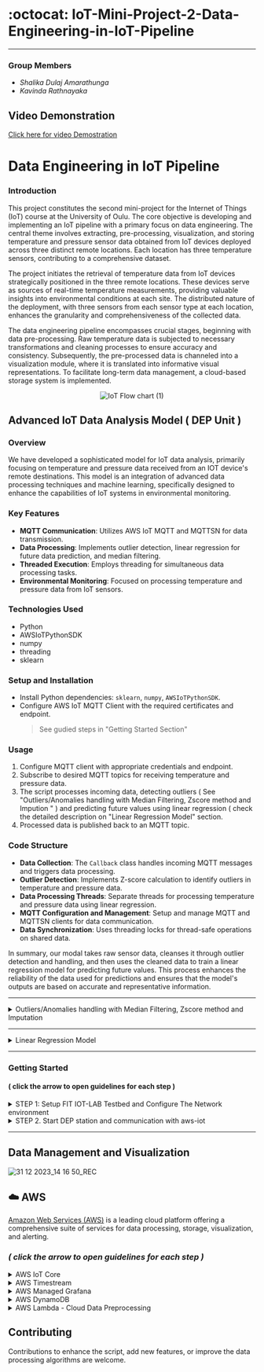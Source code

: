 # :octocat: IoT-Mini-Project-2-Data-Engineering-in-IoT-Pipeline

---

### Group Members

* *Shalika Dulaj Amarathunga*
* *Kavinda Rathnayaka*

##  Video Demonstration

[Click here for video Demostration](https://youtu.be/rnzVh7fzxgE)



# Data Engineering in IoT Pipeline

### Introduction

This project constitutes the second mini-project for the Internet of Things (IoT) course at the University of Oulu. The core objective is developing and implementing an IoT pipeline with a primary focus on data engineering. The central theme involves extracting, pre-processing, visualization, and storing temperature and pressure sensor data obtained from IoT devices deployed across three distinct remote locations. Each location has three temperature sensors, contributing to a comprehensive dataset.

The project initiates the retrieval of temperature data from IoT devices strategically positioned in the three remote locations. These devices serve as sources of real-time temperature measurements, providing valuable insights into environmental conditions at each site. The distributed nature of the deployment, with three sensors from each sensor type at each location, enhances the granularity and comprehensiveness of the collected data.

The data engineering pipeline encompasses crucial stages, beginning with data pre-processing. Raw temperature data is subjected to necessary transformations and cleaning processes to ensure accuracy and consistency. Subsequently, the pre-processed data is channeled into a visualization module, where it is translated into informative visual representations. To facilitate long-term data management, a cloud-based storage system is implemented.




<div align="center">

![IoT Flow chart (1)](https://github.com/shalikadulaj/IoT-Mini-Project-2-Data-Engineering-in-IoT-Pipeline/assets/58818511/c1fcfc1f-c70d-4148-a688-04eb56665910)


</div>

## Advanced IoT Data Analysis Model ( DEP Unit )

### Overview

We have developed a sophisticated model for IoT data analysis, primarily focusing on temperature and pressure data received from an IOT device's remote destinations. This model is an integration of advanced data processing techniques and machine learning, specifically designed to enhance the capabilities of IoT systems in environmental monitoring.

### Key Features
- **MQTT Communication**: Utilizes AWS IoT MQTT and MQTTSN for data transmission.
- **Data Processing**: Implements outlier detection, linear regression for future data prediction, and median filtering.
- **Threaded Execution**: Employs threading for simultaneous data processing tasks.
- **Environmental Monitoring**: Focused on processing temperature and pressure data from IoT sensors.

### Technologies Used
- Python
- AWSIoTPythonSDK
- numpy
- threading
- sklearn

### Setup and Installation
- Install Python dependencies: `sklearn`, `numpy`, `AWSIoTPythonSDK`.
- Configure AWS IoT MQTT Client with the required certificates and endpoint.
  > See gudied steps in "Getting Started Section"

### Usage
1. Configure MQTT client with appropriate credentials and endpoint.
2. Subscribe to desired MQTT topics for receiving temperature and pressure data.
3. The script processes incoming data, detecting outliers ( See  "Outliers/Anomalies handling with  Median Filtering, Zscore method and Impution " ) and predicting future values using linear regression ( check the detailed description on "Linear Regression Model" section.
4. Processed data is published back to an MQTT topic.

### Code Structure
- **Data Collection**: The `Callback` class handles incoming MQTT messages and triggers data processing.
- **Outlier Detection**: Implements Z-score calculation to identify outliers in temperature and pressure data.
- **Data Processing Threads**: Separate threads for processing temperature and pressure data using linear regression.
- **MQTT Configuration and Management**: Setup and manage MQTT and MQTTSN clients for data communication.
- **Data Synchronization**: Uses threading locks for thread-safe operations on shared data.


In summary, our modal takes raw sensor data, cleanses it through outlier detection and handling, and then uses the cleaned data to train a linear regression model for predicting future values. This process enhances the reliability of the data used for predictions and ensures that the model's outputs are based on accurate and representative information.

---
<details>

<summary> Outliers/Anomalies handling with  Median Filtering, Zscore method and Imputation  </summary>

Median filtering is a non-linear digital filtering technique, often used to remove noise from a signal or image. It is particularly effective at removing 'salt and pepper' type noise and can preserve edges while reducing random noise. The median filter works by sliding a window over the data, replacing each entry with the median of neighboring entries. The size of the window determines the extent of smoothing: a larger window leads to more smoothing.

median filtering is applied in the context of IoT sensor data processing, specifically for handling outliers in temperature and pressure data. Here's how it works in our code:

1. **Identification of Outliers**: our modal calculates the Z-score for each new temperature or pressure reading. If the absolute value of a Z-score is greater than 3, the reading is considered an outlier. This is based on the statistical rule of thumb that most (99.7%) data points should fall within three standard deviations from the mean in a normal distribution.

2. **Handling Outliers with Median Filtering**: When an outlier is detected, our modal replaces it with the median of the last 10 readings. The median is a robust measure of central tendency, which is less affected by outliers compared to the mean. Therefore, replacing the outlier with the median helps maintain the integrity of the data.

3. **Application in Data Processing**:
   - Temperature Data: If a temperature reading is identified as an outlier, it's replaced with the median of the previous 10 temperature readings.
   - Pressure Data: Similarly, if a pressure reading is an outlier, it's replaced with the median of the previous 10 pressure readings.

4. **Updating the Data Lists**: After handling outliers, the filtered (cleaned) data points are appended to their respective data lists (`temperature_data` and `pressure_data`). 

This median filtering process helps in maintaining a more accurate and reliable data stream by mitigating the impact of anomalous readings that might skew the analysis or predictions.


</details>


---


<details>

<summary> Linear Regression Model  </summary>
 


Linear regression is a statistical method used for modeling the relationship between a dependent variable and one or more independent variables. In the context of our code, the linear regression model is used for predictive analysis based on the historical data of temperature and pressure readings from IoT sensors. 

Here's how it works:

1. **Objective**:

Linear regression aims to find a linear relationship between the independent variable(s) (predictors) and the dependent variable (outcome). It does this by fitting a linear equation to the observed data.

3. **Linear Equation**: The equation of a simple linear regression is `y = a + bx + e`, where:
   - `y` is the dependent variable (outcome).
   - `x` is the independent variable (predictor).
   - `a` is the y-intercept.
   - `b` is the slope of the line.
   - `e` is the error term.

4. **Predictions**: Once the model parameters (`a` and `b`) are estimated from the training data, the model can make predictions for new, unseen data.

### Implementation 
In our script, linear regression is used separately for temperature and pressure data. Here's the breakdown:

1. **Data Preparation**: The last 10 readings of temperature or pressure data are used as the dataset. These readings form the dependent variable `y`, and their corresponding indices (time points) are the independent variable `x`.

2. **Model Training**: A linear regression model is created and trained using this data. The training process involves finding the best-fit line that minimizes the difference between the predicted values and the actual data points.

3. **Prediction**: After training, the model predicts the next temperature or pressure value. This is achieved by inputting the next index (i.e., the length of the temperature or pressure data array) into the trained model to forecast the subsequent reading.

4. **Usage of Predicted Data**: These predicted values are then used to update a shared data structure (`combined_data`), which appears to be subsequently published to an MQTT topic.

This implementation allows the system to not only process and analyze current sensor data but also to forecast future readings. This can be particularly useful for proactive monitoring and decision-making in IoT applications.

</details>


---

### Getting Started

#### ( click the arrow to open guidelines for each step )

<details>

<summary> STEP 1: Setup FIT IOT-LAB Testbed and Configure The Network environment </summary>

#### logged in to FIT IOT-LAB and ssh to the Grenoble site.

> Note: This is the second part of the project series. we strongly recommend you to follow [Part One](https://github.com/shalikadulaj/IoT-Mini-Project-1/blob/main/README.md) for better understanding.
  
Connect to the SSH frontend of the Grenoble site of FIT/IoT-LAB by using the username you created when you registered with the testbed:

submit an experiment

Step 1: logged in
![Screenshot 2023-12-31 at 11 19 34](https://github.com/shalikadulaj/IoT-Mini-Project-2-Data-Engineering-in-IoT-Pipeline/assets/153508129/87616d1e-95be-46c3-8290-47290aef46ca)
Step 2: Select nodes
![Screenshot 2023-12-31 at 11 20 45](https://github.com/shalikadulaj/IoT-Mini-Project-2-Data-Engineering-in-IoT-Pipeline/assets/153508129/d3af4678-7c8f-4730-b1f4-15e7b6b7936d)
Step 3: Open the experiment
![Screenshot 2023-12-31 at 11 21 49](https://github.com/shalikadulaj/IoT-Mini-Project-2-Data-Engineering-in-IoT-Pipeline/assets/153508129/320612ba-2805-4a0b-a122-3092c5c5495f)
Step 4: Browse the clone directory on your local PC. ( IoT-Mini-Project-2-Data-Engineering-in-IoT-Pipeline )

<div align="center">

![Screenshot 2023-12-31 at 12 05 34](https://github.com/shalikadulaj/IoT-Mini-Project-2-Data-Engineering-in-IoT-Pipeline/assets/153508129/3c3f1b75-ad7f-4ed8-ae52-0b29d2dab3b1)


</div>


Now Open a Terminal from the front end and follow the below steps.

```ruby
   ssh <username>@grenoble.iot-lab.info
```
Now you can configure the network of the border router on m3-1 and propagate an IPv6 prefix with ethos_uhcpd.py

```ruby
username@grenoble:~$ sudo ethos_uhcpd.py m3-1 tap0 2001:660:5307:3100::1/64
```
The network is finally configured and you will see a similar response below:

```ruby
net.ipv6.conf.tap0.forwarding = 1
net.ipv6.conf.tap0.accept_ra = 0
----> ethos: sending hello.
----> ethos: activating serial pass-through.
----> ethos: hello reply received
```
> Note 1: leave the terminal open (you don’t want to kill ethos_uhcpd.py, it bridges the BR to the front-end network)

> Note 2: If you have an error “Invalid prefix – Network overlapping with routes”, it’s because another experiment is using the same ipv6 prefix
> (e.g. 2001:660:5307:3100::1/64).

Open the other Sensor Nodes shell in a different terminals from frontend and check the Global IPV6 prefix is obtained from the border router subnet using help -> ifconfig

```ruby
 username@grenoble:~/RIOT$ nc m3-2 20000
```
if all nodes have global ipv6 propagated from the border router, you can start the stations. 

> Note: before starting you need to start the broker. see Step 2.

```ruby
 >start 2001:660:5307:3000::67 1885 1 
```
```ruby
 >start 2001:660:5307:3000::67 1885 2 
```
```ruby
 >start 2001:660:5307:3000::67 1885 3 
```

</details>
<details>

<summary> STEP 2. Start DEP station and communication with aws-iot </summary>

####  In another terminal, log on to the A8 node, node-a8-1. We are going to configure and start the MQTT-SN broker as follows:

```ruby
   my_computer$ ssh <login>@grenoble.iot-lab.info
  login@grenoble:~$ ssh root@node-a8-1
```

#### Clone the AWS and Project Repo to the A8 node:

execute the setup.sh script to do it automatically for you.

```ruby
   root@node-a8-1:~#chmod +x setup.sh
   root@node-a8-1:~#./setup.sh
```
now start the mqttsn-broker.

```ruby
   root@node-a8-1:~#chmod +x setup_Broker.sh
   root@node-a8-1:~#./setup_Broker.sh
```
open another terminal and start the DEP station.

```ruby
  root@node-a8-1:~#cd DEP
  root@node-a8-1:~#python3 main.py
```
if everything is working you should see a similar screen like below.

**** Please Note that we already have included forecasting using linear Regression "main_lR.py". you may need to download and install "sci-kit learn" before running the code in A8 Board.  




![Screenshot 2023-12-31 at 12 21 03](https://github.com/shalikadulaj/IoT-Mini-Project-2-Data-Engineering-in-IoT-Pipeline/assets/153508129/51f4aeb1-3a3b-4671-9820-5170c57f1925)



</details>

---

## Data Management and Visualization






![31 12 2023_14 16 50_REC](https://github.com/shalikadulaj/IoT-Mini-Project-2-Data-Engineering-in-IoT-Pipeline/assets/58818511/a3cdbe98-efd8-4c7a-a4f8-fcebe6ca280f)




## :cloud: AWS 

[Amazon Web Services (AWS)](https://docs.aws.amazon.com/index.html ) is a leading cloud platform offering a comprehensive suite of services for data processing, storage, visualization, and alerting. 

### *( click the arrow to open guidelines for each step )*

<details>



<summary> AWS IoT Core </summary>

AWS IoT Core is a managed cloud service that facilitates secure communication between IoT devices and the AWS Cloud. It ensures encrypted connectivity, device management, and seamless integration with AWS services. With features like device shadows and a scalable architecture, it's ideal for building secure and scalable IoT applications. According to the rule actions it sends data to amazon timestream table and  Lambda function.

https://docs.aws.amazon.com/iot/ 


The border router publishes sensor data from FIT IoT Lab to the specific topic in AWS IoT core. There are rules to control data, which receive to the IoT core.



<details>


<a name="Createathing"> </a>

<summary>  Create a thing and Certificates </summary> 

A thing resource is a digital representation of a physical device or logical entity in AWS IoT. Your device or entity needs a thing resource in the registry to use AWS IoT features such as Device Shadows, events, jobs, and device management features.

Follow the below steps to create a thing 

	AWS IoT Core > Manage > All Device > Things > Create Things 
- Specify thing properties 

- Configure device certificate 

- Attach policies to the certificate 


Finally, you must download the device certificate, key files, and Root CA Certificates. These certificates should be added to the code. It is mentioned in the code, that you can replace the certificates with yours's. 



Now you need to add the Endpoint to the code. You can get the Endpoint from the below path.

	AWS IoT  > Settings > Device data endpoint 




At this moment you can check whether the data is receiving. If not, you have to check the above steps again. To check follow the below steps. 

	AWS IoT > Test > MQTT test client > Subscribe to a topic ("Grenoble/Data") > Subscribe 

Replace the topic with your topic. Now you can see the data is receiving as below. 

<div align="center">


![31 12 2023_08 48 05_REC](https://github.com/shalikadulaj/IoT-Mini-Project-2-Data-Engineering-in-IoT-Pipeline/assets/58818511/fb8435d7-c632-4592-b097-862b01c65956)


</div>
<details>
<summary> Policy </summary> 
	
	{
	"policy": {
	"purpose": "The purpose of this policy is to establish guidelines for the secure and efficient handling of sensor data from remote IoT devices, including temperature and pressure readings. This data will be processed using Lambda functions, stored in DynamoDB, and visualized through Grafana.",
	"dataCollectionAndTransmission": {
	"instructions": "All IoT devices must securely transmit temperature and pressure data to the designated AWS Lambda endpoint using encrypted communication to ensure data integrity and confidentiality."
	},
	"lambdaFunctionDataProcessing": {
	"configuration": "Implement AWS Lambda functions for processing incoming sensor data before storage in DynamoDB. This includes data validation, transformation, and any necessary enrichment.",
	"security": "Ensure that Lambda function execution roles have the least privilege necessary, and regularly review and update permissions based on the principle of least privilege."
	},
	"dataStorageInDynamoDB": {
	"database": "Utilize Amazon DynamoDB as the primary database for storing processed IoT sensor data.",
	"tableAndSchema": "Define appropriate tables and schema within DynamoDB to efficiently store and retrieve temperature and pressure readings."
	},
	"dataVisualizationUsingGrafana": {
	"platform": "Grafana will be the designated platform for visualizing IoT sensor data.",
	"configuration": "Configure Grafana dashboards to display real-time and historical temperature and pressure readings.",
	"accessControl": "Access to Grafana should be restricted to authorized personnel only."
	},
	"securityMeasures": {
	"accessControls": "Implement access controls to restrict unauthorized access to AWS Lambda functions, DynamoDB, and Grafana.",
	"encryption": "Utilize encryption for data in transit and at rest, both between IoT devices and Lambda functions, as well as between Lambda functions and DynamoDB."
	},
	"complianceWithPrivacyRegulations": {
	"regulations": "Ensure that the collection, storage, and visualization of sensor data comply with relevant privacy laws and regulations.",
	"consents": "Obtain necessary consents or permissions for data collection as required by applicable regulations."
	},
	"monitoringAndAlerts": {
	"monitoring": "Implement monitoring solutions to detect abnormal patterns or potential security incidents in Lambda functions, DynamoDB, and Grafana.",
	"alerts": "Set up alerts to notify relevant personnel in case of system anomalies or failures."
	},
	"documentationAndTraining": {
	"documentation": "Maintain comprehensive documentation for the configuration and setup of Lambda functions, DynamoDB, and Grafana."
	},
	"policyReview": "This policy will be reviewed annually and updated as necessary to align with changes in technology, regulations, or organizational requirements.",
	"acknowledgment": "I acknowledge that I have read and understood the IoT Sensor Data Management Policy. I agree to comply with all the stipulated rules and guidelines.",
	"approval": "[Shalika, Kavinda] [2023/12/31]"
	}
	}



</details>
</details>

</details>



<details>
<summary> AWS Timestream </summary> 

AWS Timestream is a fully managed, serverless time-series database service provided by Amazon Web Services (AWS). It is specifically designed to handle time-series data at scale. Time-series data is characterized by data points associated with timestamps. In this project, the data from the IoT core is ingested into the AWS Timestream database using AWS rules.

**Ingesting data into Timestream**

Sample JSON data

	{
	    "temperature": 41.0,
  	    "pressure": 983.0,
 	    "site": "Grenoble",
  	    "timestamp": "2023-12-31 01:57:07"
	}

First, you need to add rules. Follow the below steps to add rules 

	AWS IoT > Message Routing > Rules > Create rule 

- Specify rule properties 

- Configure SQL statement 
	- Write this quarry to select all the data coming from the topic, and ingest to the timestream. 

			SELECT * FROM 'Grenoble/Data'   

*Note - In this project, data comes from three sites (Grenoble, Saclay, Paris). We get the processed data from the 'Grenoble/Data', 'Saclay/Data', and 'Paris/Data' topics . And we get unprocessed data from each node (there are 9 nodes). Use sensor/node1, sensor/node2, sensor/node3 ... etc, topics to get noisy data (before preprocessing). We use this noisy data only for visualizing purposes. We do not store this noisy data in the DynamoDB database.*


- Attach rule actions - This is the action when receiving data. 
	- Select - “Timestream table (write message into a Timestream table)” 
	- Add database - If you have not created a database, you can create a database by clicking on “Create Timetream database”. Select standard database. 
	- Add Table – Click on "create timestream table" 
	- Add an "IAM role" – Click on create new role 

- Review and create 
</details>


<details>


<summary> AWS Managed Grafana </summary>


AWS Managed Grafana is a fully managed and scalable service that simplifies the deployment, operation, and scaling of Grafana for analytics and monitoring. It integrates seamlessly with other AWS services, offering a user-friendly interface for creating dashboards and visualizations to gain insights from diverse data sources. We are using Grafana for visualizing data using AWS Timestream as a data source.

You can create the workspace as below 

	Amazon Managed Grafana > All workspaces > Create workspace 

- Specify workspace details 
	- Give a unique name 
	- Select Grafana version – We are using Version 8.4
  

 

- Configure settings 
	- Select Authentication access - “AWS IAM Identity Center (successor to AWS SSO)” 

- Service managed permission settings 
	- Select data sources  - “Amazon TimeStream” 

- Review and create 

**Creating user**

	Amazon Managed Grafana > All workspaces > Select workspace created above > Authentication > Assign new user or group > Select User > Action > Make admin 

If you can't find a user, you have to add a user by the below method 

	IAM Identity Center > Users >  Add user (giving email and other information) 

After adding you can see the user under "configure users" in your workspace 
 

Login to Grafana workspace 

	Amazon Managed Grafana > All workspaces > Select workspace created above >  Click on “Grafana workspace URL” 

Sign in with AWS SSO 

	Add Data Source > Select Amazon Timestream > Select default region (should be equal to Endpoint region) 

 We are using the “US East (N. Virginia) us-east-1” region. Add database, table, and measure. Then save. Now you are successfully connected to the data source. Then using Grafana, you can create a dashboard as you need. 

</details>







<details>
<summary> AWS DynamoDB </summary>



AWS DynamoDB, a fully managed NoSQL database, it is used for storing all the processed data. With seamless scalability and low-latency access, DynamoDB ensures reliable and fast retrieval of alert information. Its flexible schema accommodates evolving data needs, making it a robust solution for storing and retrieving dynamic data.


**To create a DynamoDB database follow the below steps**

	
- Search DynamoDB in the AWS console
  
  		tables> Create table
 
	- Provide table details (table name, partition key) 
	- create a table with default settings. 
	
When you are writing the code for the lambda function, this table name will be required.

</details>



<details>

<summary> AWS Lambda - Cloud Data Preprocessing </summary>

AWS Lambda is a serverless computing service provided by Amazon Web Services (AWS). It allows developers to run code without the need to provision or manage servers. This serverless architecture enables developers to focus solely on writing code to meet business requirements, without worrying about the underlying infrastructure.

In the architecture designed for our data processing workflow, we leverage AWS Lambda to seamlessly transmit data to DynamoDB. Before storing this data in the DynamoDB database, a crucial step is introduced within the Lambda function itself to address potential noise or missing values. While initial data preprocessing is performed in the node, noise can be generated during transmission. To mitigate this, the Lambda function incorporates a dedicated data preprocessing stage just before the data is committed to the database. This ensures that any discrepancies or inconsistencies in the incoming data are systematically rectified. The preprocessing logic, housed within the Lambda function, allows us to tailor the data precisely before persisting it in DynamoDB. This approach not only fortifies the integrity of the stored information but also streamlines the entire data-handling process within the serverless architecture.


**To create a lambda function follow the below steps**

- Search AWS lambda in aws console

		Dashboard > Create function 


	- Select -Author from scratch
	 - Add basic information -  (Function name-“LambdaFunction”)
	 - Runtime - Python 3.12
 	- Architecture x86_64
	 - Click on the Create function

Now you have a function. Then need to link the trigger with the function. There are two options. You can use any option. The first one is, to click on add trigger button and select a source. You may select  AWS IoT as the source. Because this function receives sensor data through AWS IoT.
The second one is,

	AWS IoT > Message Routing > Rules > Create rule 

- Specify rule properties
- Configure SQL statement
	- Write this quarry to select all the data coming from the topic, and ingest to the lambda function.

			SELECT * FROM 'Grenoble/Data'   


*Note - in this project, data comes from three sites (Grenoble, Saclay, Paris).*



- Attach rule actions - This is the action when receiving data.

	- Select - “Lambda (send a message to a Lambda function)”
	- Lambda function - select the function that you created in the above step (“LambdaFunction”) 
	- Click next and create


Now you can start coding on [lambda_function.py](https://github.com/shalikadulaj/IoT-Mini-Project-2-Data-Engineering-in-IoT-Pipeline/blob/main/lambda_function.py).     The data processing method in this Lambda function focuses on handling outliers in temperature and pressure data before storing it in DynamoDB. Using the Interquartile Range (IQR) method, the function identifies outliers, replacing values beyond calculated thresholds with the nearest threshold value. Based on your requirements you can add any kind of data processing algorithm here. This ensures that extreme data points do not skew the dataset. The function then constructs a DynamoDB database with both original and processed values for temperature and pressure, contributing to the overall robustness of the stored data.



When you run this code you will get a permission error. To solve it follow the below steps.


	IAM > Click on Roles > create role > AWS service >choose service as DynamoDB > Next > Add “AmazonDynamoDBFullAccess” policy > next > give role name > click on create role



Then go back to the lambda,

		Configuration > permission > Edit Execution role > Select the role just created > save

Now all the data received from each topic will be processed and stored in DynamoDB.

   

</details>

## Contributing
Contributions to enhance the script, add new features, or improve the data processing algorithms are welcome.



